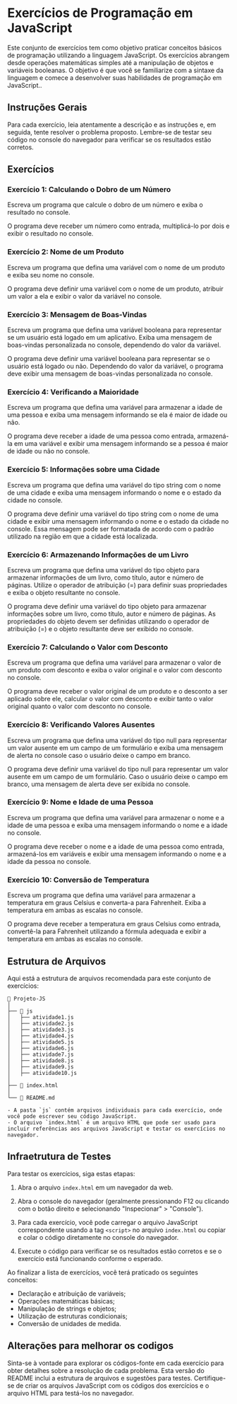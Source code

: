 
# Exercícios de Programação em JavaScript

Este conjunto de exercícios tem como objetivo praticar conceitos básicos de programação utilizando a linguagem JavaScript. Os exercícios abrangem desde operações matemáticas simples até a manipulação de objetos e variáveis booleanas. O objetivo é que você se familiarize com a sintaxe da linguagem e comece a desenvolver suas habilidades de programação em JavaScript..

## Instruções Gerais

Para cada exercício, leia atentamente a descrição e as instruções e, em seguida, tente resolver o problema proposto. Lembre-se de testar seu código no console do navegador para verificar se os resultados estão corretos.

## Exercícios

### Exercício 1: Calculando o Dobro de um Número

Escreva um programa que calcule o dobro de um número e exiba o resultado no console.

O programa deve receber um número como entrada, multiplicá-lo por dois e exibir o resultado no console.

### Exercício 2: Nome de um Produto

Escreva um programa que defina uma variável com o nome de um produto e exiba seu nome no console.

O programa deve definir uma variável com o nome de um produto, atribuir um valor a ela e exibir o valor da variável no console.

### Exercício 3: Mensagem de Boas-Vindas

Escreva um programa que defina uma variável booleana para representar se um usuário está logado em um aplicativo. Exiba uma mensagem de boas-vindas personalizada no console, dependendo do valor da variável.

O programa deve definir uma variável booleana para representar se o usuário está logado ou não. Dependendo do valor da variável, o programa deve exibir uma mensagem de boas-vindas personalizada no console.

### Exercício 4: Verificando a Maioridade

Escreva um programa que defina uma variável para armazenar a idade de uma pessoa e exiba uma mensagem informando se ela é maior de idade ou não.

O programa deve receber a idade de uma pessoa como entrada, armazená-la em uma variável e exibir uma mensagem informando se a pessoa é maior de idade ou não no console.

### Exercício 5: Informações sobre uma Cidade

Escreva um programa que defina uma variável do tipo string com o nome de uma cidade e exiba uma mensagem informando o nome e o estado da cidade no console.

O programa deve definir uma variável do tipo string com o nome de uma cidade e exibir uma mensagem informando o nome e o estado da cidade no console. Essa mensagem pode ser formatada de acordo com o padrão utilizado na região em que a cidade está localizada.

### Exercício 6: Armazenando Informações de um Livro

Escreva um programa que defina uma variável do tipo objeto para armazenar informações de um livro, como título, autor e número de páginas. Utilize o operador de atribuição (=) para definir suas propriedades e exiba o objeto resultante no console.

O programa deve definir uma variável do tipo objeto para armazenar informações sobre um livro, como título, autor e número de páginas. As propriedades do objeto devem ser definidas utilizando o operador de atribuição (=) e o objeto resultante deve ser exibido no console.

### Exercício 7: Calculando o Valor com Desconto

Escreva um programa que defina uma variável para armazenar o valor de um produto com desconto e exiba o valor original e o valor com desconto no console.

O programa deve receber o valor original de um produto e o desconto a ser aplicado sobre ele, calcular o valor com desconto e exibir tanto o valor original quanto o valor com desconto no console.

### Exercício 8: Verificando Valores Ausentes

Escreva um programa que defina uma variável do tipo null para representar um valor ausente em um campo de um formulário e exiba uma mensagem de alerta no console caso o usuário deixe o campo em branco.

O programa deve definir uma variável do tipo null para representar um valor ausente em um campo de um formulário. Caso o usuário deixe o campo em branco, uma mensagem de alerta deve ser exibida no console.

### Exercício 9: Nome e Idade de uma Pessoa

Escreva um programa que defina uma variável para armazenar o nome e a idade de uma pessoa e exiba uma mensagem informando o nome e a idade no console.

O programa deve receber o nome e a idade de uma pessoa como entrada, armazená-los em variáveis e exibir uma mensagem informando o nome e a idade da pessoa no console.

### Exercício 10: Conversão de Temperatura

Escreva um programa que defina uma variável para armazenar a temperatura em graus Celsius e converta-a para Fahrenheit. Exiba a temperatura em ambas as escalas no console.

O programa deve receber a temperatura em graus Celsius como entrada, convertê-la para Fahrenheit utilizando a fórmula adequada e exibir a temperatura em ambas as escalas no console.



## Estrutura de Arquivos

Aqui está a estrutura de arquivos recomendada para este conjunto de exercícios:

```
📁 Projeto-JS
│
├── 📁 js
│   ├── atividade1.js
│   ├── atividade2.js
│   ├── atividade3.js
│   ├── atividade4.js
│   ├── atividade5.js
│   ├── atividade6.js
│   ├── atividade7.js
│   ├── atividade8.js
│   ├── atividade9.js
│   ├── atividade10.js
│
├── 📄 index.html
│
└── 📄 README.md

- A pasta `js` contém arquivos individuais para cada exercício, onde você pode escrever seu código JavaScript.
- O arquivo `index.html` é um arquivo HTML que pode ser usado para incluir referências aos arquivos JavaScript e testar os exercícios no navegador.

```

## Infraetrutura de Testes

Para testar os exercícios, siga estas etapas:

1. Abra o arquivo `index.html` em um navegador da web.

2. Abra o console do navegador (geralmente pressionando F12 ou clicando com o botão direito e selecionando "Inspecionar" > "Console").

3. Para cada exercício, você pode carregar o arquivo JavaScript correspondente usando a tag `<script>` no arquivo `index.html` ou copiar e colar o código diretamente no console do navegador.

4. Execute o código para verificar se os resultados estão corretos e se o exercício está funcionando conforme o esperado.

Ao finalizar a lista de exercícios, você terá praticado os seguintes conceitos:

- Declaração e atribuição de variáveis;
- Operações matemáticas básicas;
- Manipulação de strings e objetos;
- Utilização de estruturas condicionais;
- Conversão de unidades de medida.

## Alterações para melhorar os codigos

Sinta-se à vontade para explorar os códigos-fonte em cada exercício para obter detalhes sobre a resolução de cada problema.
Esta versão do README inclui a estrutura de arquivos e sugestões para testes. Certifique-se de criar os arquivos JavaScript com os códigos dos exercícios e o arquivo HTML para testá-los no navegador.
